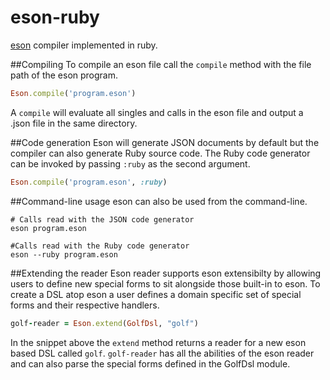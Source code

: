eson-ruby
=======

[eson](https://github.com/EskimoBear/eson) compiler implemented in ruby.

##Compiling 
To compile an eson file call the `compile` method with the file path of the eson program.

```ruby
Eson.compile('program.eson')
```

A `compile` will evaluate all singles and calls in the eson file and output a .json file in the same directory. 

##Code generation
Eson will generate JSON documents by default but the compiler can also generate Ruby source code. The Ruby code generator can be invoked by passing `:ruby` as the second argument.

```ruby
Eson.compile('program.eson', :ruby)
```

##Command-line usage
eson can also be used from the command-line.

```shell
# Calls read with the JSON code generator
eson program.eson

#Calls read with the Ruby code generator
eson --ruby program.eson
```

##Extending the reader
Eson reader supports eson extensibilty by allowing users to define new special forms to sit alongside those built-in to eson. To create a DSL atop eson a user defines a domain specific set of special forms and their respective handlers.

```ruby
golf-reader = Eson.extend(GolfDsl, "golf")
```

In the snippet above the `extend` method returns a reader for a new eson based DSL called `golf`. `golf-reader` has all the abilities of the eson reader and can also parse the special forms defined in the GolfDsl module.
